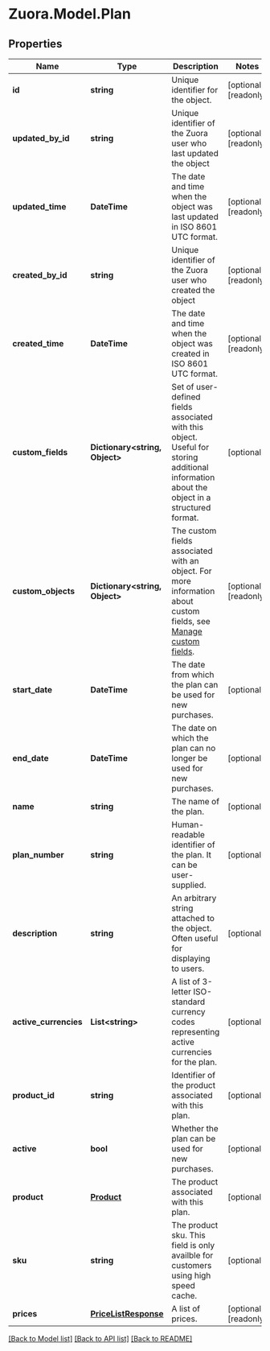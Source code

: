 
# Zuora.Model.Plan

## Properties

Name | Type | Description | Notes
------------ | ------------- | ------------- | -------------
**id** | **string** | Unique identifier for the object. | [optional] [readonly] 
**updated_by_id** | **string** | Unique identifier of the Zuora user who last updated the object | [optional] [readonly] 
**updated_time** | **DateTime** | The date and time when the object was last updated in ISO 8601 UTC format. | [optional] [readonly] 
**created_by_id** | **string** | Unique identifier of the Zuora user who created the object | [optional] [readonly] 
**created_time** | **DateTime** | The date and time when the object was created in ISO 8601 UTC format. | [optional] [readonly] 
**custom_fields** | **Dictionary&lt;string, Object&gt;** | Set of user-defined fields associated with this object. Useful for storing additional information about the object in a structured format. | [optional] 
**custom_objects** | **Dictionary&lt;string, Object&gt;** | The custom fields associated with an object. For more information about custom fields, see [Manage custom fields](https://knowledgecenter.zuora.com/Central_Platform/Manage_Custom_Fields). | [optional] [readonly] 
**start_date** | **DateTime** | The date from which the plan can be used for new purchases. | [optional] 
**end_date** | **DateTime** | The date on which the plan can no longer be used for new purchases. | [optional] 
**name** | **string** | The name of the plan. | [optional] 
**plan_number** | **string** | Human-readable identifier of the plan. It can be user-supplied. | [optional] 
**description** | **string** | An arbitrary string attached to the object. Often useful for displaying to users. | [optional] 
**active_currencies** | **List&lt;string&gt;** | A list of 3-letter ISO-standard currency codes representing active currencies for the plan. | [optional] 
**product_id** | **string** | Identifier of the product associated with this plan. | [optional] 
**active** | **bool** | Whether the plan can be used for new purchases. | [optional] 
**product** | [**Product**](Product.md) | The product associated with this plan. | [optional] 
**sku** | **string** | The product sku. This field is only availble for customers using high speed cache. | [optional] 
**prices** | [**PriceListResponse**](PriceListResponse.md) | A list of prices. | [optional] [readonly] 

[[Back to Model list]](../README.md#documentation-for-models)
[[Back to API list]](../README.md#documentation-for-api-endpoints)
[[Back to README]](../README.md)

